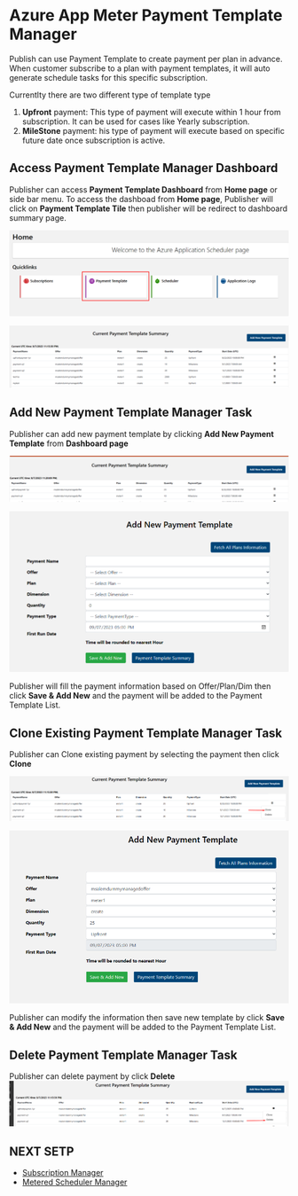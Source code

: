 # Azure App Meter Payment Template Manager 
Publish can use Payment Template to create payment per plan in advance. When customer subscribe to a plan with payment templates, it will auto generate schedule tasks for this specific subscription.

Currentlty there are two different type of template type
1. **Upfront** payment: This type of payment will execute within 1 hour from subscription. It can be used for cases like Yearly subscription.
2. **MileStone** payment: his type of payment will execute based on specific future date once subscription is active.

## Access Payment Template Manager Dashboard
 Publisher can access **Payment Template Dashboard** from **Home page** or side bar menu.
To access the dashboad from **Home page**, Publisher will click on **Payment Template Tile** then publisher will be redirect to dashboard summary page.

![home](./images/plan-1.png)

![dashboard](./images/plan-2.png)


## Add New Payment Template Manager Task

Publisher can add new payment template by clicking **Add New Payment Template** from **Dashboard page**

![add-plan-1](./images/plan-3.png)

![add-plan-2](./images/plan-4.png)

Publisher will fill the payment information based on Offer/Plan/Dim then click **Save & Add New** and the payment will be added to the Payment Template List.


## Clone Existing Payment Template Manager Task

Publisher can Clone existing payment by selecting the payment then click **Clone**

![clone-1](./images/plan-6.png)

![clone-2](./images/plan-7.png)

Publisher can modify the information then save new template by click **Save & Add New** and the payment will be added to the Payment Template List.


## Delete Payment Template Manager Task
Publisher can delete payment by click **Delete**
![delete-1](./images/plan-5.png)



## NEXT SETP
 - [Subscription Manager](./Subscription-Manager.md)
 - [Metered Scheduler Manager](./Metered-Scheduler-Manager.md)


